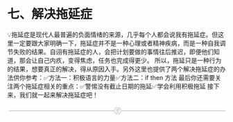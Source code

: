 # 七、解决拖延症

💡拖延症是现代人最普遍的负面情绪的来源，几乎每个人都会说我有拖延症。但这里一定要跟大家明确一下，拖延症并不是一种心理或者精神疾病，而是一种自我调节失败的结果。自诩有拖延症的人，会把计划要做的事情往后推迟，即便他们知道，那会让自己内疚，变得焦虑，任务也完成得更少。
所以，拖延只是一种行为的结果，想要真正的解决，得从原因入手。另外这里也提供了两个解决拖延症的办法供你参考：✅方法一：积极语言的力量✅方法二：if then 方法
最后你还需要关注两个拖延症相关的重点：✅警惕没有截止日期的拖延✅学会利用积极拖延
接下来，我们就一起来解决拖延症吧！

![](img/e573a089fa5c69c53659d55b676d2c92.png)